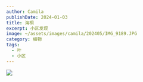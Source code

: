 ```yaml
---
author: Camila
publishDate: 2024-01-03
title: 海桐
excerpt: 小区发现
image: ~/assets/images/camila/202405/IMG_9189.JPG
category: 植物
tags:
  - 叶
  - 小区
---
```


![](~/assets/images/camila/202405/IMG_9189.JPG)



